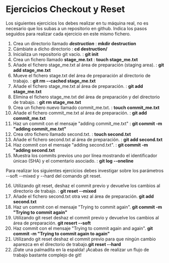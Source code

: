 # Ejercicios Checkout y Reset

Los siguientes ejercicios los debes realizar en tu máquina real, no es necesario que los subas a un repositorio en github. Indica los pasos seguidos para realizar cada ejercicio en este mismo fichero.

1. Crea un directorio llamado _**destruction**_ : **mkdir destruction**
2. Cámbiate a dicho directorio : **cd destruction/**
3. Inicializa un repositorio git vacío. : **git init**
4. Crea un fichero llamado **stage_me.txt** : **touch stage_me.txt**
5. Añade el fichero stage_me.txt al área de preparación (staging area). : **git add stage_me.txt**
6. Mueve el fichero stage.txt del área de preparación al directorio de trabajo. : **git rm --cached stage_me.txt**
7. Añade el fichero stage_me.txt al área de preparación. :  **git add stage_me.txt**
8. Elimina el fichero stage_me.txt del área de preparación y del directorio de trabajo. : **git rm stage_me.txt**
9. Crea un fichero nuevo llamado commit_me.txt. : **touch commit_me.txt**
10. Añade el fichero commit_me.txt al área de preparación. : **git add commit_me.txt**
11. Haz un commit con el mensaje "adding commit_me.txt" : **git commit -m "adding commit_me.txt"**
12. Crea otro fichero llamado second.txt. : **touch second.txt**
13. Añade el fichero second.txt al área de preparación. : **git add second.txt**
14. Haz commit con el mensaje "adding second.txt". : **git commit -m "adding second.txt**
15. Muestra los commits previos uno por línea mostrando el identificador únicao (SHA) y el comentario asociado. : **git log --oneline**

Para realizar los siguientes ejercicios debes investigar sobre los parámetros --soft --mixed y --hard del comando git reset.

16. Utilizando git reset, deshaz el commit previo y devuelve los cambios al directorio de trabajo. : **git reset --mixed**
17. Añade el fichero second.txt otra vez al área de preparación. **git add second.txt**
18. Haz un commit con el mensaje "Trying to commit again". **git commit -m "Trying to commit again"**
19. Utilizando git reset deshaz el commit previo y devuelve los cambios al área de preparación. **git resert --soft**
20. Haz commit con el mensaje "Trying to commit again and again". **git commit -m "Trying to commit again to again"**
21. Utilizando git reset deshaz el commit previo para que ningún cambio aparezca en el directorio de trabajo.**git reset --hard**
22. ¡Date una palmadita en la espalda! ¡Acabas de realizar un flujo de trabajo bastante complejo de git!
    
